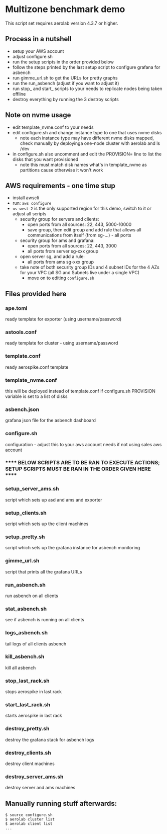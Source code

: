# Multizone benchmark demo

This script set requires aerolab version 4.3.7 or higher.

## Process in a nutshell
  * setup your AWS account
  * adjust configure.sh
  * run the setup scripts in the order provided below
  * follow the steps printed by the last setup script to configure grafana for asbench
  * run gimme_url.sh to get the URLs for pretty graphs
  * run the run_asbench (adjust if you want to adjust it)
  * run stop_ and start_ scripts to your needs to replicate nodes being taken offline
  * destroy everything by running the 3 destroy scripts

## Note on nvme usage
 * edit template_nvme.conf to your needs
 * edit configure.sh and change instance type to one that uses nvme disks
   * note each instance type may have different nvme disks mapped, check manually by deployinga one-node cluster with aerolab and ls /dev
 * in configure.sh also uncomment and edit the PROVISION= line to list the disks that you want provisioned
   * note this must match disk names what's in template_nvme as partitions cause otherwise it won't work

## AWS requirements - one time stup
 * install awscli
 * run: `aws configure`
 * `us-west-2` is the only supported region for this demo, switch to it or adjust all scripts
   * security group for servers and clients:
     * open ports from all sources: 22, 443, 5000-10000
     * save group, then edit group and add rule that allows all communications from itself (from sg-...) - all ports
   * security group for ams and grafana:
     * open ports from all sources: 22, 443, 3000
     * all ports from server sg-xxx group
   * open server sg, and add a rule:
     * all ports from ams sg-xxx group
   * take note of both security group IDs and 4 subnet IDs for the 4 AZs for your VPC (all SG and Subnets live under a single VPC)
     * move on to editing `configure.sh`

## Files provided here

### ape.toml

ready template for exporter (using username/password)

### astools.conf

ready template for cluster - using username/password

### template.conf

ready aerospike.conf template

### template_nvme.conf

this will be deployed instead of template.conf if configure.sh PROVISION variable is set to a list of disks

### asbench.json

grafana json file for the asbench dashboard

### configure.sh

configuration - adjust this to your aws account needs if not using sales aws account

### **** BELOW SCRIPTS ARE TO BE RAN TO EXECUTE ACTIONS; SETUP SCRIPTS MUST BE RAN IN THE ORDER GIVEN HERE ****

### setup_server_ams.sh

script which sets up asd and ams and exporter

### setup_clients.sh

script which sets up the client machines

### setup_pretty.sh

script which sets up the grafana instance for asbench monitoring

### gimme_url.sh

script that prints all the grafana URLs

### run_asbench.sh

run asbench on all clients

### stat_asbench.sh

see if asbench is running on all clients

### logs_asbench.sh

tail logs of all clients asbench

### kill_asbench.sh

kill all asbench

### stop_last_rack.sh

stops aerospike in last rack

### start_last_rack.sh

starts aerospike in last rack

### destroy_pretty.sh

destroy the grafana stack for asbench logs

### destroy_clients.sh

destroy client machines

### destroy_server_ams.sh

destroy server and ams machines

## Manually running stuff afterwards:

```
$ source configure.sh
$ aerolab cluster list
$ aerolab client list
...
```

